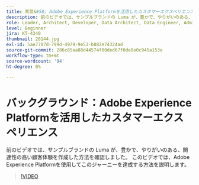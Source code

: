 ```yaml
---
title: 背景&#58; Adobe Experience Platformを活用したカスタマーエクスペリエンス
description: 前のビデオでは、サンプルブランドの Luma が、豊かで、やりがいのある、関連性の高い顧客体験を作成した方法を確認しました。 このビデオでは、Adobe Experience Platformを使用してこのジャーニーを達成する方法を説明します。
role: Leader, Architect, Developer, Data Architect, Data Engineer, Admin, User
level: Beginner
jira: KT-4340
thumbnail: 28144.jpg
exl-id: 5ae7707d-799d-4979-9e53-b882e74324ad
source-git-commit: 286c85aa88d44574f00ded67f0de8e0c945a153e
workflow-type: tm+mt
source-wordcount: '94'
ht-degree: 0%

---
```


# バックグラウンド：Adobe Experience Platformを活用したカスタマーエクスペリエンス

前のビデオでは、サンプルブランドの Luma が、豊かで、やりがいのある、関連性の高い顧客体験を作成した方法を確認しました。 このビデオでは、Adobe Experience Platformを使用してこのジャーニーを達成する方法を説明します。

>[!VIDEO](https://video.tv.adobe.com/v/36312?learn=on&enablevpops&captions=jpn)

